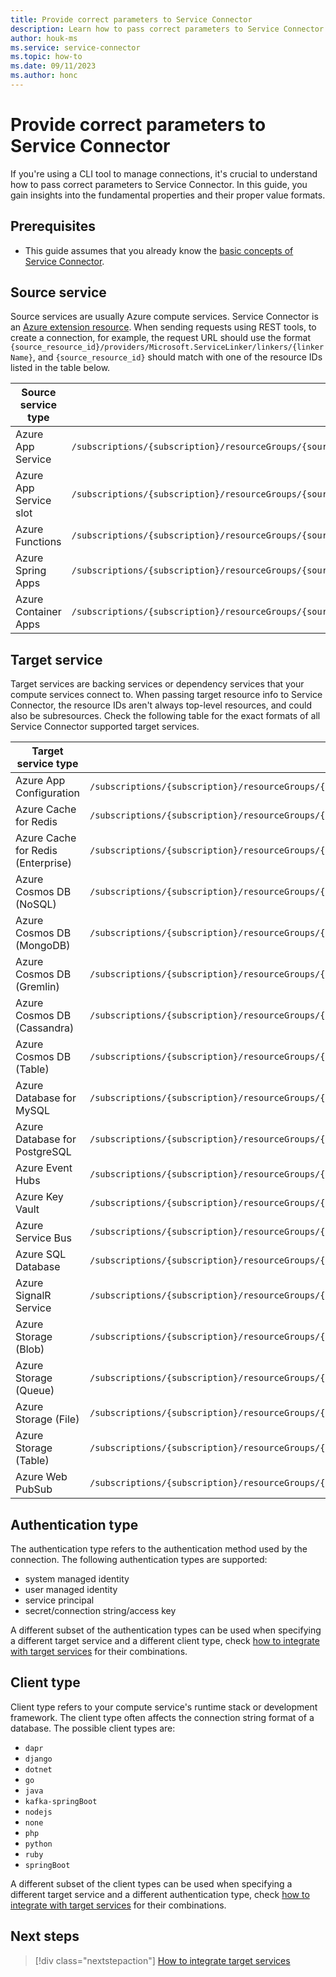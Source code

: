 ```yaml
---
title: Provide correct parameters to Service Connector
description: Learn how to pass correct parameters to Service Connector. 
author: houk-ms
ms.service: service-connector
ms.topic: how-to
ms.date: 09/11/2023
ms.author: honc
---
```

# Provide correct parameters to Service Connector

If you're using a CLI tool to manage connections, it's crucial to understand how to pass correct parameters to Service Connector. In this guide, you gain insights into the fundamental properties and their proper value formats.

## Prerequisites

- This guide assumes that you already know the [basic concepts of Service Connector](concept-service-connector-internals.md).

## Source service

Source services are usually Azure compute services. Service Connector is an [Azure extension resource](../azure-resource-manager/management/extension-resource-types.md). When sending requests using REST tools, to create a connection, for example, the request URL should use the format `{source_resource_id}/providers/Microsoft.ServiceLinker/linkers/{linkerName}`, and `{source_resource_id}` should match with one of the resource IDs listed in the table below.

| Source service type    | Resource ID format                                                                                                                                           |
| ---------------------- | ------------------------------------------------------------------------------------------------------------------------------------------------------------ |
| Azure App Service      | `/subscriptions/{subscription}/resourceGroups/{source_resource_group}/providers/Microsoft.Web/sites/{site}`                                                |
| Azure App Service slot | `/subscriptions/{subscription}/resourceGroups/{source_resource_group}/providers/Microsoft.Web/sites/{site}/slots/{slot}`                                   |
| Azure Functions        | `/subscriptions/{subscription}/resourceGroups/{source_resource_group}/providers/Microsoft.Web/sites/{site}`                                                |
| Azure Spring Apps      | `/subscriptions/{subscription}/resourceGroups/{source_resource_group}/providers/Microsoft.AppPlatform/Spring/{spring}/apps/{app}/deployments/{deployment}` |
| Azure Container Apps   | `/subscriptions/{subscription}/resourceGroups/{source_resource_group}/providers/Microsoft.App/containerApps/{app}`                                         |

## Target service

Target services are backing services or dependency services that your compute services connect to. When passing target resource info to Service Connector, the resource IDs aren't always top-level resources, and could also be subresources. Check the following table for the exact formats of all Service Connector supported target services.

| Target service type                | Resource ID format                                                                                                                                                            |
| ---------------------------------- | ----------------------------------------------------------------------------------------------------------------------------------------------------------------------------- |
| Azure App Configuration            | `/subscriptions/{subscription}/resourceGroups/{target_resource_group}/providers/Microsoft.AppConfiguration/configurationStores/{config_store}`                              |
| Azure Cache for Redis              | `/subscriptions/{subscription}/resourceGroups/{target_resource_group}/providers/Microsoft.Cache/redis/{server}/databases/{database}`                                        |
| Azure Cache for Redis (Enterprise) | `/subscriptions/{subscription}/resourceGroups/{target_resource_group}/providers/Microsoft.Cache/redisEnterprise/{server}/databases/{database}`                              |
| Azure Cosmos DB (NoSQL)            | `/subscriptions/{subscription}/resourceGroups/{target_resource_group}/providers/Microsoft.DocumentDB/databaseAccounts/{account}/sqlDatabases/{database}`                    |
| Azure Cosmos DB (MongoDB)          | `/subscriptions/{subscription}/resourceGroups/{target_resource_group}/providers/Microsoft.DocumentDB/databaseAccounts/{account}/mongodbDatabases/{database}`                |
| Azure Cosmos DB (Gremlin)          | `/subscriptions/{subscription}/resourceGroups/{target_resource_group}/providers/Microsoft.DocumentDB/databaseAccounts/{account}/gremlinDatabases/{database}/graphs/{graph}` |
| Azure Cosmos DB (Cassandra)        | `/subscriptions/{subscription}/resourceGroups/{target_resource_group}/providers/Microsoft.DocumentDB/databaseAccounts/{account}/cassandraKeyspaces/{key_space}`             |
| Azure Cosmos DB (Table)            | `/subscriptions/{subscription}/resourceGroups/{target_resource_group}/providers/Microsoft.DocumentDB/databaseAccounts/{account}/tables/{table}`                             |
| Azure Database for MySQL           | `/subscriptions/{subscription}/resourceGroups/{target_resource_group}/providers/Microsoft.DBforMySQL/flexibleServers/{server}/databases/{database}`                         |
| Azure Database for PostgreSQL      | `/subscriptions/{subscription}/resourceGroups/{target_resource_group}/providers/Microsoft.DBforPostgreSQL/flexibleServers/{server}/databases/{database}`                    |
| Azure Event Hubs                   | `/subscriptions/{subscription}/resourceGroups/{target_resource_group}/providers/Microsoft.EventHub/namespaces/{namespace}`                                                  |
| Azure Key Vault                    | `/subscriptions/{subscription}/resourceGroups/{target_resource_group}/providers/Microsoft.KeyVault/vaults/{vault}`                                                          |
| Azure Service Bus                  | `/subscriptions/{subscription}/resourceGroups/{target_resource_group}/providers/Microsoft.ServiceBus/namespaces/{namespace}`                                                |
| Azure SQL Database                 | `/subscriptions/{subscription}/resourceGroups/{target_resource_group}/providers/Microsoft.Sql/servers/{server}/databases/{database}`                                        |
| Azure SignalR Service              | `/subscriptions/{subscription}/resourceGroups/{target_resource_group}/providers/Microsoft.SignalRService/SignalR/{signalr}`                                                 |
| Azure Storage (Blob)               | `/subscriptions/{subscription}/resourceGroups/{target_resource_group}/providers/Microsoft.Storage/storageAccounts/{account}/blobServices/default`                           |
| Azure Storage (Queue)              | `/subscriptions/{subscription}/resourceGroups/{target_resource_group}/providers/Microsoft.Storage/storageAccounts/{account}/queueServices/default`                          |
| Azure Storage (File)               | `/subscriptions/{subscription}/resourceGroups/{target_resource_group}/providers/Microsoft.Storage/storageAccounts/{account}/fileServices/default`                           |
| Azure Storage (Table)              | `/subscriptions/{subscription}/resourceGroups/{target_resource_group}/providers/Microsoft.Storage/storageAccounts/{account}/tableServices/default`                          |
| Azure Web PubSub                   | `/subscriptions/{subscription}/resourceGroups/{target_resource_group}/providers/Microsoft.SignalRService/WebPubSub/{webpubsub}`                                             |

## Authentication type

The authentication type refers to the authentication method used by the connection. The following authentication types are supported:

* system managed identity
* user managed identity
* service principal
* secret/connection string/access key

A different subset of the authentication types can be used when specifying a different target service and a different client type, check [how to integrate with target services](./how-to-integrate-postgres.md) for their combinations.

## Client type

Client type refers to your compute service's runtime stack or development framework. The client type often affects the connection string format of a database. The possible client types are:

* `dapr`
* `django`
* `dotnet`
* `go`
* `java`
* `kafka-springBoot`
* `nodejs`
* `none`
* `php`
* `python`
* `ruby`
* `springBoot`

A different subset of the client types can be used when specifying a different target service and a different authentication type, check [how to integrate with target services](./how-to-integrate-postgres.md) for their combinations.

## Next steps

> [!div class="nextstepaction"]
> [How to integrate target services](./how-to-integrate-postgres.md)
